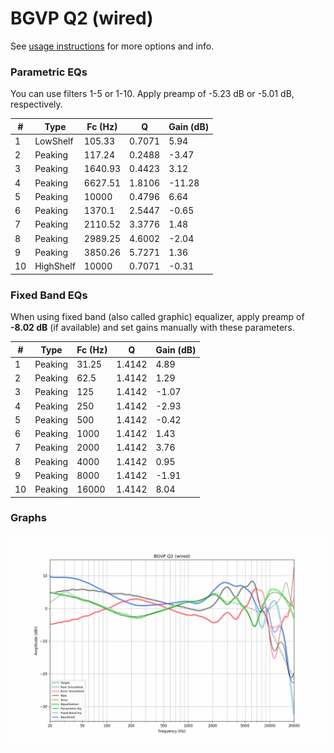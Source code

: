 # BGVP Q2 (wired)
See [usage instructions](https://github.com/jaakkopasanen/AutoEq#usage) for more options and info.

### Parametric EQs
You can use filters 1-5 or 1-10. Apply preamp of -5.23 dB or -5.01 dB, respectively.

|   # | Type      |   Fc (Hz) |      Q |   Gain (dB) |
|-----|-----------|-----------|--------|-------------|
|   1 | LowShelf  |    105.33 | 0.7071 |        5.94 |
|   2 | Peaking   |    117.24 | 0.2488 |       -3.47 |
|   3 | Peaking   |   1640.93 | 0.4423 |        3.12 |
|   4 | Peaking   |   6627.51 | 1.8106 |      -11.28 |
|   5 | Peaking   |  10000    | 0.4796 |        6.64 |
|   6 | Peaking   |   1370.1  | 2.5447 |       -0.65 |
|   7 | Peaking   |   2110.52 | 3.3776 |        1.48 |
|   8 | Peaking   |   2989.25 | 4.6002 |       -2.04 |
|   9 | Peaking   |   3850.26 | 5.7271 |        1.36 |
|  10 | HighShelf |  10000    | 0.7071 |       -0.31 |

### Fixed Band EQs
When using fixed band (also called graphic) equalizer, apply preamp of **-8.02 dB** (if available) and set gains manually with these parameters.

|   # | Type    |   Fc (Hz) |      Q |   Gain (dB) |
|-----|---------|-----------|--------|-------------|
|   1 | Peaking |     31.25 | 1.4142 |        4.89 |
|   2 | Peaking |     62.5  | 1.4142 |        1.29 |
|   3 | Peaking |    125    | 1.4142 |       -1.07 |
|   4 | Peaking |    250    | 1.4142 |       -2.93 |
|   5 | Peaking |    500    | 1.4142 |       -0.42 |
|   6 | Peaking |   1000    | 1.4142 |        1.43 |
|   7 | Peaking |   2000    | 1.4142 |        3.76 |
|   8 | Peaking |   4000    | 1.4142 |        0.95 |
|   9 | Peaking |   8000    | 1.4142 |       -1.91 |
|  10 | Peaking |  16000    | 1.4142 |        8.04 |

### Graphs
![](./BGVP%20Q2%20(wired).png)
